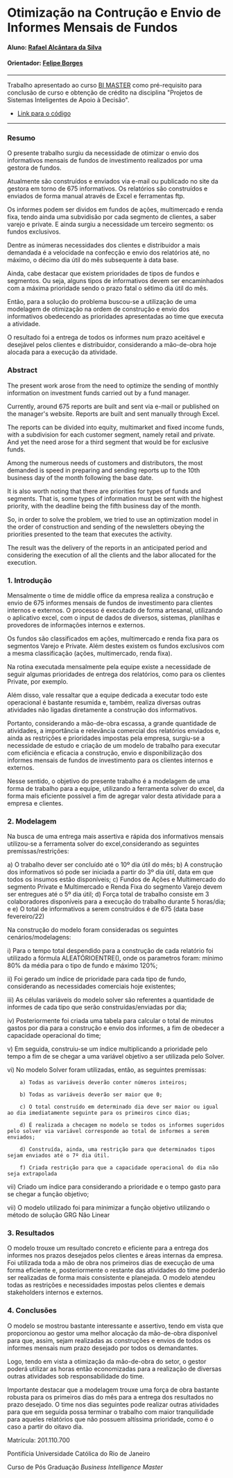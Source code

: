 # Otimização na Contrução e Envio de Informes Mensais de Fundos

#### Aluno: [Rafael Alcântara da Silva](https://github.com/alcraf)
#### Orientador: [Felipe Borges](https://github.com/FelipeBorgesC)

---

Trabalho apresentado ao curso [BI MASTER](https://ica.puc-rio.ai/bi-master) como pré-requisito para conclusão de curso e obtenção de crédito na disciplina "Projetos de Sistemas Inteligentes de Apoio à Decisão".

- [Link para o código](https://github.com/Projeto_Rafael_Alcântara_da_Silva.xlsx)

---

 ### Resumo

O presente trabalho surgiu da necessidade de otimizar o envio dos informativos mensais de fundos de investimento realizados por uma gestora de fundos. 

Atualmente são construídos e enviados via e-mail ou publicado no site da gestora em torno de 675 informativos. Os relatórios são construídos e enviados de forma manual através de Excel e ferramentas ftp.

Os informes podem ser dividos em fundos de ações, multimercado e renda fixa, tendo ainda uma subvidisão por cada segmento de clientes, a saber varejo e private. E ainda surgiu a necessidade um terceiro segmento: os fundos exclusivos.

Dentre as inúmeras necessidades dos clientes e distribuidor a mais demandada é a velocidade na confecção e envio dos relatórios até, no máximo, o décimo dia útil do mês subsequente à data base.

Ainda, cabe destacar que existem prioridades de tipos de fundos e segmentos. Ou seja, alguns tipos de informativos devem ser encaminhados com a máxima prioridade sendo o prazo fatal o sétimo dia útil do mês.

Então, para a solução do problema buscou-se a utilização de uma modelagem de otimização na ordem de construção e envio dos informativos obedecendo as prioridades apresentadas ao time que executa a atividade.

O resultado foi a entrega de todos os informes num prazo aceitável e desejável pelos clientes e distribuidor, considerando a mão-de-obra hoje alocada para a execução da atividade.

### Abstract 

The present work arose from the need to optimize the sending of monthly information on investment funds carried out by a fund manager.

Currently, around 675 reports are built and sent via e-mail or published on the manager's website. Reports are built and sent manually through Excel.

The reports can be divided into equity, multimarket and fixed income funds, with a subdivision for each customer segment, namely retail and private. And yet the need arose for a third segment that would be for exclusive funds.

Among the numerous needs of customers and distributors, the most demanded is speed in preparing and sending reports up to the 10th business day of the month following the base date.

It is also worth noting that there are priorities for types of funds and segments. That is, some types of information must be sent with the highest priority, with the deadline being the fifth business day of the month.

So, in order to solve the problem, we tried to use an optimization model in the order of construction and sending of the newsletters obeying the priorities presented to the team that executes the activity.

The result was the delivery of the reports in an anticipated period and considering the execution of all the clients and the labor allocated for the execution.

### 1. Introdução

Mensalmente o time de middle office da empresa realiza a construção e envio de 675 informes mensais de fundos de investimento para clientes internos e externos. O processo é executado de forma artesanal, utilizando o aplicativo excel, com o input de dados de diversos, sistemas, planilhas e provedores de informações internos e externos.

Os fundos são classificados em ações, multimercado e renda fixa para os segmentos Varejo e Private. Além destes existem os fundos exclusivos com a mesma classificação (ações, multimercado, renda fixa).

Na rotina executada mensalmente pela equipe existe a necessidade de seguir algumas prioridades de entrega dos relatórios, como para os clientes Private, por exemplo.

Além disso, vale ressaltar que a equipe dedicada a executar todo este operacional é bastante resumida e, também, realiza diversas outras atividades não ligadas diretamente a construção dos informativos.

Portanto, considerando a mão-de-obra escassa, a grande quantidade de atividades, a importância e relevância comercial dos relatórios enviados e, ainda as restrições e prioridades impostas pela empresa, surgiu-se a necessidade de estudo e criação de um modelo de trabalho para executar com eficiência e eficacia a construção, envio e disponibilização dos informes mensais de fundos de investimento para os clientes internos e externos.

Nesse sentido, o objetivo do presente trabalho é a modelagem de uma forma de trabalho para a equipe, utilizando a ferramenta solver do excel, da forma mais eficiente possível a fim de agregar valor desta atividade para a empresa e clientes.


### 2. Modelagem

Na busca de uma entrega mais assertiva e rápida dos informativos mensais utilizou-se a ferramenta solver do excel,considerando as seguintes premissas/restrições:

   a) O trabalho dever ser concluído até o 10º dia útil do mês;
   b) A construção dos informativos só pode ser iniciada a partir do 3º dia útil, data em que todos os insumos estão disponíveis;
   c) Fundos de Ações e Multimercado do segmento Private e Multimercado e Renda Fixa do segmento Varejo devem ser entregues até o 5º dia útil;
   d) Força total de trabalho consiste em 3 colaboradores disponíveis para a execução do trabalho durante 5 horas/dia; e
   e) O total de informativos a serem construídos é de 675 (data base fevereiro/22)

Na construção do modelo foram consideradas os seguintes cenários/modelagens:

   i)   Para o tempo total despendido para a construção de cada relatório foi utilizado a fórmula ALEATÓRIOENTRE(), onde os parametros foram: mínimo 80% da média para o tipo de fundo e máximo 120%;
   
   ii)  Foi gerado um índice de prioridade para cada tipo de fundo, considerando as necessidades comerciais hoje existentes;
   
   iii) As células variáveis do modelo solver são referentes a quantidade de informes de cada tipo que serão construídas/enviadas por dia;
   
   iv)  Posteriormente foi criada uma tabela para calcular o total de minutos gastos por dia para a construção e envio dos informes, a fim de obedecer a capacidade operacional do time;
   
   v)   Em seguida, construiu-se um índice multiplicando a prioridade pelo tempo a fim de se chegar a uma variável objetivo a ser utilizada pelo Solver.
   
   vi)  No modelo Solver foram utilizadas, então, as seguintes premissas:
   
        a) Todas as variáveis deverão conter números inteiros;
        
        b) Todas as variáveis deverão ser maior que 0;
        
        c) O total construído em determinado dia deve ser maior ou igual ao dia imediatamente seguinte para os primeiros cinco dias;
        
        d) É realizada a checagem no modelo se todos os informes sugeridos pelo solver via variável corresponde ao total de informes a serem enviados;
        
        d) Construída, ainda, uma restrição para que determinados tipos sejam enviados até o 7º dia útil.
        
        f) Criada restrição para que a capacidade operacional do dia não seja extrapolada
        
   vii)  Criado um índice para considerando a prioridade e o tempo gasto para se chegar a função objetivo;
   
   vii)  O modelo utilizado foi para minimizar a função objetivo utilizando o método de solução GRG Não Linear
        
### 3. Resultados

O modelo trouxe um resultado concreto e eficiente para a entrega dos informes nos prazos desejados pelos clientes e áreas internas da empresa. Foi utilizada toda a mão de obra nos primeiros dias de execução de uma forma eficiente e, posteriormente o restante das atividades do time poderão ser realizadas de forma mais consistente e planejada. O modelo atendeu todas as restrições e necessidades impostas pelos clientes e demais stakeholders internos e externos.

### 4. Conclusões

O modelo se mostrou bastante interessante e assertivo, tendo em vista que proporcionou ao gestor uma melhor alocação da mão-de-obra disponível para que, assim, sejam realizadas as construções e envios de todos os informes mensais num prazo desejado por todos os demandantes.

Logo, tendo em vista a otimização da mão-de-obra do setor, o gestor poderá utilizar as horas então economizadas para a realização de diversas outras atividades sob responsabilidade do time.

Importante destacar que a modelagem trouxe uma força de obra bastante robusta para os primeiros dias do mês para a entrega dos resultados no prazo desejado. O time nos dias seguintes pode realizar outras atividades para que em seguida possa terminar o trabalho com maior tranquilidade para aqueles relatórios que não possuem altíssima prioridade, como é o caso a partir do oitavo dia.

Matrícula: 201.110.700

Pontifícia Universidade Católica do Rio de Janeiro

Curso de Pós Graduação *Business Intelligence Master*
